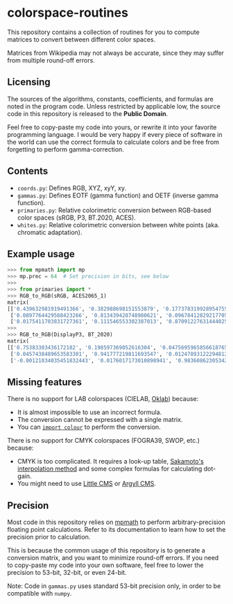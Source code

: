 # colorspace-routines

This repository contains a collection of routines for you to compute matrices
to convert between different color spaces.

Matrices from Wikipedia may not always be accurate, since they may suffer from
multiple round-off errors.

## Licensing

The sources of the algorithms, constants, coefficients, and formulas are noted
in the program code. Unless restricted by applicable low, the source code in
this repository is released to the **Public Domain**.

Feel free to copy-paste my code into yours, or rewrite it into your favorite
programming language. I would be very happy if every piece of software in the
world can use the correct formula to calculate colors and be free from
forgetting to perform gamma-correction.

## Contents

- `coords.py`: Defines RGB, XYZ, xyY, xy.
- `gammas.py`: Defines EOTF (gamma function) and OETF (inverse gamma function).
- `primaries.py`: Relative colorimetric conversion between RGB-based color spaces (sRGB, P3, BT.2020, ACES).
- `whites.py`: Relative colorimetric conversion between white points (aka. chromatic adaptation).

## Example usage

```python
>>> from mpmath import mp
>>> mp.prec = 64  # Set precision in bits, see below
>>>
>>> from primaries import *
>>> RGB_to_RGB(sRGB, ACES2065_1)
matrix(
[['0.439632981919491366', '0.382988698151553879', '0.177378319928954755'],
 ['0.0897764429588423266', '0.813439428748980621', '0.0967841282921770527'],
 ['0.0175411703831727361', '0.111546553302387013', '0.870912276314440251']])
>>>
>>> RGB_to_RGB(DisplayP3, BT_2020)
matrix(
[['0.75383303436172182', '0.198597369052616304', '0.0475695965856618765'],
 ['0.0457438489653583301', '0.941777219811693547', '0.0124789312229481225'],
 ['-0.00121034035451832443', '0.0176017173010898941', '0.98360862305342843']])
```

## Missing features

There is no support for LAB colorspaces (CIELAB, [Oklab](https://bottosson.github.io/posts/oklab/)) because:
- It is almost impossible to use an incorrect formula.
- The conversion cannot be expressed with a single matrix.
- You can [`import colour`](https://www.colour-science.org) to perform the conversion.

There is no support for CMYK colorspaces (FOGRA39, SWOP, etc.) because:
- CMYK is too complicated. It requires a look-up table, [Sakamoto's interpolation method](https://patents.google.com/patent/US6178007B1) and some complex formulas for calculating dot-gain.
- You might need to use [Little CMS](https://www.littlecms.com) or [Argyll CMS](http://www.argyllcms.com).

## Precision

Most code in this repository relies on [mpmath](https://mpmath.org) to perform
arbitrary-precision floating point calculations. Refer to its documentation to
learn how to set the precision prior to calculation.

This is because the common usage of this repository is to generate a conversion
matrix, and you want to minimize round-off errors. If you need to copy-paste my
code into your own software, feel free to lower the precision to 53-bit,
32-bit, or even 24-bit.

Note: Code in `gammas.py` uses standard 53-bit precision only, in order to be
compatible with `numpy`.
